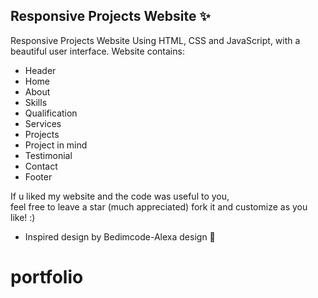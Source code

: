 ## Responsive Projects Website ✨

Responsive Projects Website Using HTML, CSS and JavaScript, with a beautiful user interface. 
Website contains: 
- Header 
- Home
- About
- Skills
- Qualification
- Services
- Projects
- Project in mind
- Testimonial
- Contact
- Footer 

If u liked my website and the code was useful to you, <br>
feel free to leave a star (much appreciated) fork it and customize as you like! :)

- Inspired design by Bedimcode-Alexa design 🙌
# portfolio
